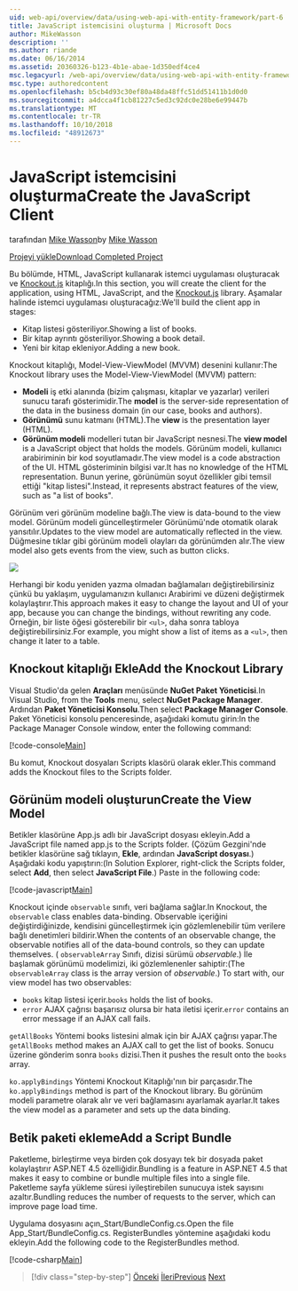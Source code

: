```yaml
---
uid: web-api/overview/data/using-web-api-with-entity-framework/part-6
title: JavaScript istemcisini oluşturma | Microsoft Docs
author: MikeWasson
description: ''
ms.author: riande
ms.date: 06/16/2014
ms.assetid: 20360326-b123-4b1e-abae-1d350edf4ce4
msc.legacyurl: /web-api/overview/data/using-web-api-with-entity-framework/part-6
msc.type: authoredcontent
ms.openlocfilehash: b5cb4d93c30ef80a48da48ffc51dd51411b1d0d0
ms.sourcegitcommit: a4dcca4f1cb81227c5ed3c92dc0e28be6e99447b
ms.translationtype: MT
ms.contentlocale: tr-TR
ms.lasthandoff: 10/10/2018
ms.locfileid: "48912673"
---
```

<a name="create-the-javascript-client"></a><span data-ttu-id="9cb63-102">JavaScript istemcisini oluşturma</span><span class="sxs-lookup"><span data-stu-id="9cb63-102">Create the JavaScript Client</span></span>
====================
<span data-ttu-id="9cb63-103">tarafından [Mike Wasson](https://github.com/MikeWasson)</span><span class="sxs-lookup"><span data-stu-id="9cb63-103">by [Mike Wasson](https://github.com/MikeWasson)</span></span>

[<span data-ttu-id="9cb63-104">Projeyi yükle</span><span class="sxs-lookup"><span data-stu-id="9cb63-104">Download Completed Project</span></span>](https://github.com/MikeWasson/BookService)

<span data-ttu-id="9cb63-105">Bu bölümde, HTML, JavaScript kullanarak istemci uygulaması oluşturacak ve [Knockout.js](http://knockoutjs.com/) kitaplığı.</span><span class="sxs-lookup"><span data-stu-id="9cb63-105">In this section, you will create the client for the application, using HTML, JavaScript, and the [Knockout.js](http://knockoutjs.com/) library.</span></span> <span data-ttu-id="9cb63-106">Aşamalar halinde istemci uygulaması oluşturacağız:</span><span class="sxs-lookup"><span data-stu-id="9cb63-106">We'll build the client app in stages:</span></span>

- <span data-ttu-id="9cb63-107">Kitap listesi gösteriliyor.</span><span class="sxs-lookup"><span data-stu-id="9cb63-107">Showing a list of books.</span></span>
- <span data-ttu-id="9cb63-108">Bir kitap ayrıntı gösteriliyor.</span><span class="sxs-lookup"><span data-stu-id="9cb63-108">Showing a book detail.</span></span>
- <span data-ttu-id="9cb63-109">Yeni bir kitap ekleniyor.</span><span class="sxs-lookup"><span data-stu-id="9cb63-109">Adding a new book.</span></span>

<span data-ttu-id="9cb63-110">Knockout kitaplığı, Model-View-ViewModel (MVVM) desenini kullanır:</span><span class="sxs-lookup"><span data-stu-id="9cb63-110">The Knockout library uses the Model-View-ViewModel (MVVM) pattern:</span></span>

- <span data-ttu-id="9cb63-111">**Modeli** iş etki alanında (bizim çalışması, kitaplar ve yazarlar) verileri sunucu tarafı gösterimidir.</span><span class="sxs-lookup"><span data-stu-id="9cb63-111">The **model** is the server-side representation of the data in the business domain (in our case, books and authors).</span></span>
- <span data-ttu-id="9cb63-112">**Görünümü** sunu katmanı (HTML).</span><span class="sxs-lookup"><span data-stu-id="9cb63-112">The **view** is the presentation layer (HTML).</span></span>
- <span data-ttu-id="9cb63-113">**Görünüm modeli** modelleri tutan bir JavaScript nesnesi.</span><span class="sxs-lookup"><span data-stu-id="9cb63-113">The **view model** is a JavaScript object that holds the models.</span></span> <span data-ttu-id="9cb63-114">Görünüm modeli, kullanıcı arabiriminin bir kod soyutlamadır.</span><span class="sxs-lookup"><span data-stu-id="9cb63-114">The view model is a code abstraction of the UI.</span></span> <span data-ttu-id="9cb63-115">HTML gösteriminin bilgisi var.</span><span class="sxs-lookup"><span data-stu-id="9cb63-115">It has no knowledge of the HTML representation.</span></span> <span data-ttu-id="9cb63-116">Bunun yerine, görünümün soyut özellikler gibi temsil ettiği &quot;kitap listesi&quot;.</span><span class="sxs-lookup"><span data-stu-id="9cb63-116">Instead, it represents abstract features of the view, such as &quot;a list of books&quot;.</span></span>

<span data-ttu-id="9cb63-117">Görünüm veri görünüm modeline bağlı.</span><span class="sxs-lookup"><span data-stu-id="9cb63-117">The view is data-bound to the view model.</span></span> <span data-ttu-id="9cb63-118">Görünüm modeli güncelleştirmeler Görünümü'nde otomatik olarak yansıtılır.</span><span class="sxs-lookup"><span data-stu-id="9cb63-118">Updates to the view model are automatically reflected in the view.</span></span> <span data-ttu-id="9cb63-119">Düğmesine tıklar gibi görünüm modeli olayları da görünümden alır.</span><span class="sxs-lookup"><span data-stu-id="9cb63-119">The view model also gets events from the view, such as button clicks.</span></span>

![](part-6/_static/image1.png)

<span data-ttu-id="9cb63-120">Herhangi bir kodu yeniden yazma olmadan bağlamaları değiştirebilirsiniz çünkü bu yaklaşım, uygulamanızın kullanıcı Arabirimi ve düzeni değiştirmek kolaylaştırır.</span><span class="sxs-lookup"><span data-stu-id="9cb63-120">This approach makes it easy to change the layout and UI of your app, because you can change the bindings, without rewriting any code.</span></span> <span data-ttu-id="9cb63-121">Örneğin, bir liste öğesi gösterebilir bir `<ul>`, daha sonra tabloya değiştirebilirsiniz.</span><span class="sxs-lookup"><span data-stu-id="9cb63-121">For example, you might show a list of items as a `<ul>`, then change it later to a table.</span></span>

## <a name="add-the-knockout-library"></a><span data-ttu-id="9cb63-122">Knockout kitaplığı Ekle</span><span class="sxs-lookup"><span data-stu-id="9cb63-122">Add the Knockout Library</span></span>

<span data-ttu-id="9cb63-123">Visual Studio'da gelen **Araçları** menüsünde **NuGet Paket Yöneticisi**.</span><span class="sxs-lookup"><span data-stu-id="9cb63-123">In Visual Studio, from the **Tools** menu, select **NuGet Package Manager**.</span></span> <span data-ttu-id="9cb63-124">Ardından **Paket Yöneticisi Konsolu**.</span><span class="sxs-lookup"><span data-stu-id="9cb63-124">Then select **Package Manager Console**.</span></span> <span data-ttu-id="9cb63-125">Paket Yöneticisi konsolu penceresinde, aşağıdaki komutu girin:</span><span class="sxs-lookup"><span data-stu-id="9cb63-125">In the Package Manager Console window, enter the following command:</span></span>

[!code-console[Main](part-6/samples/sample1.cmd)]

<span data-ttu-id="9cb63-126">Bu komut, Knockout dosyaları Scripts klasörü olarak ekler.</span><span class="sxs-lookup"><span data-stu-id="9cb63-126">This command adds the Knockout files to the Scripts folder.</span></span>

## <a name="create-the-view-model"></a><span data-ttu-id="9cb63-127">Görünüm modeli oluşturun</span><span class="sxs-lookup"><span data-stu-id="9cb63-127">Create the View Model</span></span>

<span data-ttu-id="9cb63-128">Betikler klasörüne App.js adlı bir JavaScript dosyası ekleyin.</span><span class="sxs-lookup"><span data-stu-id="9cb63-128">Add a JavaScript file named app.js to the Scripts folder.</span></span> <span data-ttu-id="9cb63-129">(Çözüm Gezgini'nde betikler klasörüne sağ tıklayın, **Ekle**, ardından **JavaScript dosyası**.) Aşağıdaki kodu yapıştırın:</span><span class="sxs-lookup"><span data-stu-id="9cb63-129">(In Solution Explorer, right-click the Scripts folder, select **Add**, then select **JavaScript File**.) Paste in the following code:</span></span>

[!code-javascript[Main](part-6/samples/sample2.js)]

<span data-ttu-id="9cb63-130">Knockout içinde `observable` sınıfı, veri bağlama sağlar.</span><span class="sxs-lookup"><span data-stu-id="9cb63-130">In Knockout, the `observable` class enables data-binding.</span></span> <span data-ttu-id="9cb63-131">Observable içeriğini değiştirdiğinizde, kendisini güncelleştirmek için gözlemlenebilir tüm verilere bağlı denetimleri bildirir.</span><span class="sxs-lookup"><span data-stu-id="9cb63-131">When the contents of an observable change, the observable notifies all of the data-bound controls, so they can update themselves.</span></span> <span data-ttu-id="9cb63-132">( `observableArray` Sınıfı, dizisi sürümü *observable*.) İle başlamak görünümü modelimizi, iki gözlemlenenler sahiptir:</span><span class="sxs-lookup"><span data-stu-id="9cb63-132">(The `observableArray` class is the array version of *observable*.) To start with, our view model has two observables:</span></span>

- <span data-ttu-id="9cb63-133">`books` kitap listesi içerir.</span><span class="sxs-lookup"><span data-stu-id="9cb63-133">`books` holds the list of books.</span></span>
- <span data-ttu-id="9cb63-134">`error` AJAX çağrısı başarısız olursa bir hata iletisi içerir.</span><span class="sxs-lookup"><span data-stu-id="9cb63-134">`error` contains an error message if an AJAX call fails.</span></span>

<span data-ttu-id="9cb63-135">`getAllBooks` Yöntemi books listesini almak için bir AJAX çağrısı yapar.</span><span class="sxs-lookup"><span data-stu-id="9cb63-135">The `getAllBooks` method makes an AJAX call to get the list of books.</span></span> <span data-ttu-id="9cb63-136">Sonucu üzerine gönderim sonra `books` dizisi.</span><span class="sxs-lookup"><span data-stu-id="9cb63-136">Then it pushes the result onto the `books` array.</span></span>

<span data-ttu-id="9cb63-137">`ko.applyBindings` Yöntemi Knockout Kitaplığı'nın bir parçasıdır.</span><span class="sxs-lookup"><span data-stu-id="9cb63-137">The `ko.applyBindings` method is part of the Knockout library.</span></span> <span data-ttu-id="9cb63-138">Bu görünüm modeli parametre olarak alır ve veri bağlamasını ayarlamak ayarlar.</span><span class="sxs-lookup"><span data-stu-id="9cb63-138">It takes the view model as a parameter and sets up the data binding.</span></span>

## <a name="add-a-script-bundle"></a><span data-ttu-id="9cb63-139">Betik paketi ekleme</span><span class="sxs-lookup"><span data-stu-id="9cb63-139">Add a Script Bundle</span></span>

<span data-ttu-id="9cb63-140">Paketleme, birleştirme veya birden çok dosyayı tek bir dosyada paket kolaylaştırır ASP.NET 4.5 özelliğidir.</span><span class="sxs-lookup"><span data-stu-id="9cb63-140">Bundling is a feature in ASP.NET 4.5 that makes it easy to combine or bundle multiple files into a single file.</span></span> <span data-ttu-id="9cb63-141">Paketleme sayfa yükleme süresi iyileştirebilen sunucuya istek sayısını azaltır.</span><span class="sxs-lookup"><span data-stu-id="9cb63-141">Bundling reduces the number of requests to the server, which can improve page load time.</span></span>

<span data-ttu-id="9cb63-142">Uygulama dosyasını açın\_Start/BundleConfig.cs.</span><span class="sxs-lookup"><span data-stu-id="9cb63-142">Open the file App\_Start/BundleConfig.cs.</span></span> <span data-ttu-id="9cb63-143">RegisterBundles yöntemine aşağıdaki kodu ekleyin.</span><span class="sxs-lookup"><span data-stu-id="9cb63-143">Add the following code to the RegisterBundles method.</span></span>

[!code-csharp[Main](part-6/samples/sample3.cs)]

> [!div class="step-by-step"]
> <span data-ttu-id="9cb63-144">[Önceki](part-5.md)
> [İleri](part-7.md)</span><span class="sxs-lookup"><span data-stu-id="9cb63-144">[Previous](part-5.md)
[Next](part-7.md)</span></span>

